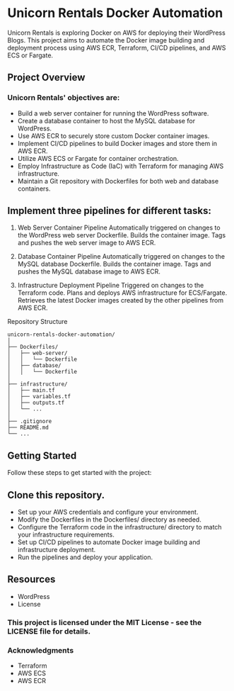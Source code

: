 # Unicorn Rentals Docker Automation
Unicorn Rentals is exploring Docker on AWS for deploying their WordPress Blogs. This project aims to automate the Docker image building and deployment process using AWS ECR, Terraform, CI/CD pipelines, and AWS ECS or Fargate.

## Project Overview
### Unicorn Rentals' objectives are:

- Build a web server container for running the WordPress software.
- Create a database container to host the MySQL database for WordPress.
- Use AWS ECR to securely store custom Docker container images.
- Implement CI/CD pipelines to build Docker images and store them in AWS ECR.
- Utilize AWS ECS or Fargate for container orchestration.
- Employ Infrastructure as Code (IaC) with Terraform for managing AWS infrastructure.
- Maintain a Git repository with Dockerfiles for both web and database containers.

  
## Implement three pipelines for different tasks:

1. Web Server Container Pipeline
Automatically triggered on changes to the WordPress web server Dockerfile.
Builds the container image.
Tags and pushes the web server image to AWS ECR.

2. Database Container Pipeline
Automatically triggered on changes to the MySQL database Dockerfile.
Builds the container image.
Tags and pushes the MySQL database image to AWS ECR.

3. Infrastructure Deployment Pipeline
Triggered on changes to the Terraform code.
Plans and deploys AWS infrastructure for ECS/Fargate.
Retrieves the latest Docker images created by the other pipelines from AWS ECR.

Repository Structure
```
unicorn-rentals-docker-automation/
│
├── Dockerfiles/
│   ├── web-server/
│   │   └── Dockerfile
│   ├── database/
│   │   └── Dockerfile
│
├── infrastructure/
│   ├── main.tf
│   ├── variables.tf
│   ├── outputs.tf
│   └── ...
│
├── .gitignore
├── README.md
└── ...
```
## Getting Started
Follow these steps to get started with the project:

## Clone this repository.
- Set up your AWS credentials and configure your environment.
- Modify the Dockerfiles in the Dockerfiles/ directory as needed.
- Configure the Terraform code in the infrastructure/ directory to match your infrastructure requirements.
- Set up CI/CD pipelines to automate Docker image building and infrastructure deployment.
- Run the pipelines and deploy your application.
## Resources
- WordPress
- License

### This project is licensed under the MIT License - see the LICENSE file for details.

### Acknowledgments
- Terraform
- AWS ECS
- AWS ECR
